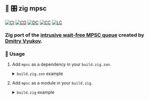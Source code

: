 ## :lizard: :control_knobs: **zig mpsc**

[![CI][ci-shd]][ci-url]
[![CD][cd-shd]][cd-url]
[![DC][dc-shd]][dc-url]
[![CC][cc-shd]][cc-url]
[![LC][lc-shd]][lc-url]

### Zig port of the [intrusive wait-free MPSC queue](https://www.1024cores.net/home/lock-free-algorithms/queues/intrusive-mpsc-node-based-queue) created by [Dmitry Vyukov](https://github.com/dvyukov).

### :rocket: Usage

1. Add `mpsc` as a dependency in your `build.zig.zon`.

    <details>

    <summary><code>build.zig.zon</code> example</summary>

    ```zig
    .{
        .name = "<name_of_your_package>",
        .version = "<version_of_your_package>",
        .dependencies = .{
            .mpsc = .{
                .url = "https://github.com/tensorush/zig-mpsc/archive/<git_tag_or_commit_hash>.tar.gz",
                .hash = "<package_hash>",
            },
        },
    }
    ```

    Set `<package_hash>` to `12200000000000000000000000000000000000000000000000000000000000000000`, and Zig will provide the correct found value in an error message.

    </details>

2. Add `mpsc` as a module in your `build.zig`.

    <details>

    <summary><code>build.zig</code> example</summary>

    ```zig
    const mpsc = b.dependency("mpsc", .{});
    exe.addModule("mpsc", mpsc.module("mpsc"));
    ```

    </details>

<!-- MARKDOWN LINKS -->

[ci-shd]: https://img.shields.io/github/actions/workflow/status/tensorush/zig-mpsc/ci.yaml?branch=main&style=for-the-badge&logo=github&label=CI&labelColor=black
[ci-url]: https://github.com/tensorush/zig-mpsc/blob/main/.github/workflows/ci.yaml
[cd-shd]: https://img.shields.io/github/actions/workflow/status/tensorush/zig-mpsc/cd.yaml?branch=main&style=for-the-badge&logo=github&label=CD&labelColor=black
[cd-url]: https://github.com/tensorush/zig-mpsc/blob/main/.github/workflows/cd.yaml
[dc-shd]: https://img.shields.io/badge/click-F6A516?style=for-the-badge&logo=zig&logoColor=F6A516&label=docs&labelColor=black
[dc-url]: https://tensorush.github.io/zig-mpsc
[cc-shd]: https://img.shields.io/codecov/c/github/tensorush/zig-mpsc?style=for-the-badge&labelColor=black
[cc-url]: https://app.codecov.io/gh/tensorush/zig-mpsc
[lc-shd]: https://img.shields.io/github/license/tensorush/zig-mpsc.svg?style=for-the-badge&labelColor=black
[lc-url]: https://github.com/tensorush/zig-mpsc/blob/main/LICENSE.md
